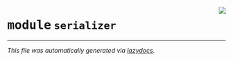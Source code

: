 <!-- markdownlint-disable -->

<a href="../../datum/serializer/__init__.py#L0"><img align="right" style="float:right;" src="https://img.shields.io/badge/-source-cccccc?style=flat-square"></a>

# <kbd>module</kbd> `serializer`








---

_This file was automatically generated via [lazydocs](https://github.com/ml-tooling/lazydocs)._

